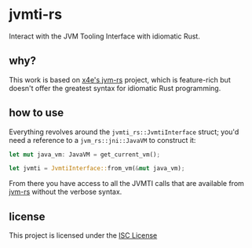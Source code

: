 # jvmti-rs

Interact with the JVM Tooling Interface with idiomatic Rust.

## why?

This work is based on [x4e's jvm-rs][jvm-rs] project, which is feature-rich but
doesn't offer the greatest syntax for idiomatic Rust programming.

## how to use

Everything revolves around the `jvmti_rs::JvmtiInterface` struct;
you'd need a reference to a `jvm_rs::jni::JavaVM` to construct it:
```rs
let mut java_vm: JavaVM = get_current_vm();

let jvmti = JvmtiInterface::from_vm(&mut java_vm);
```

From there you have access to all the JVMTI calls that are available from
[jvm-rs][jvm-rs] without the verbose syntax.

## license
This project is licensed under the [ISC License][blob-license]

<!-- Links -->

[jvm-rs]: https://github.com/x4e/jvm-rs "jvm-rs github page"

[blob-license]: https://github.com/stardust-enterprises/jvmti-rs/blob/trunk/LICENSE
